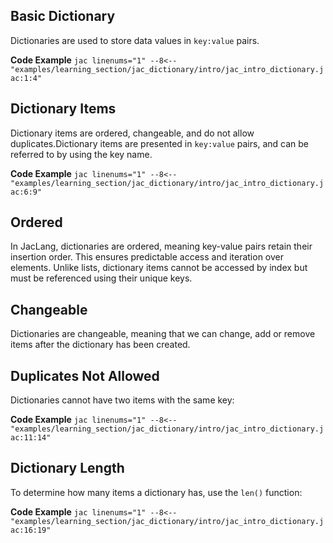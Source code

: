 ## Basic Dictionary
Dictionaries are used to store data values in `key:value` pairs.

**Code Example**
    ```jac linenums="1"
    --8<-- "examples/learning_section/jac_dictionary/intro/jac_intro_dictionary.jac:1:4"
    ```

## Dictionary Items
Dictionary items are ordered, changeable, and do not allow duplicates.Dictionary items are presented in `key:value` pairs, and can be referred to by using the key name.

**Code Example**
    ```jac linenums="1"
    --8<-- "examples/learning_section/jac_dictionary/intro/jac_intro_dictionary.jac:6:9"
    ```

## Ordered
In JacLang, dictionaries are ordered, meaning key-value pairs retain their insertion order. This ensures predictable access and iteration over elements. Unlike lists, dictionary items cannot be accessed by index but must be referenced using their unique keys.

## Changeable

Dictionaries are changeable, meaning that we can change, add or remove items after the dictionary has been created.

## Duplicates Not Allowed

Dictionaries cannot have two items with the same key:

**Code Example**
    ```jac linenums="1"
    --8<-- "examples/learning_section/jac_dictionary/intro/jac_intro_dictionary.jac:11:14"
    ```

## Dictionary Length

To determine how many items a dictionary has, use the `len()` function:

**Code Example**
    ```jac linenums="1"
    --8<-- "examples/learning_section/jac_dictionary/intro/jac_intro_dictionary.jac:16:19"
    ```
